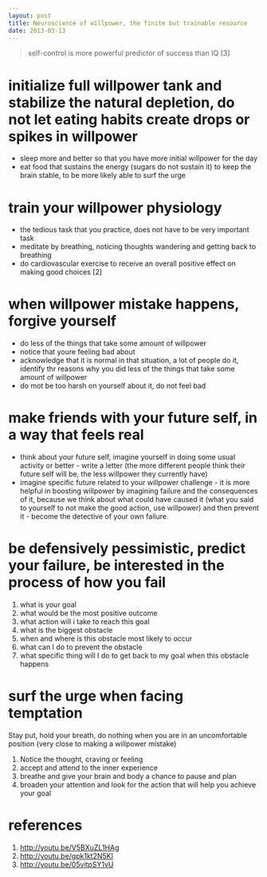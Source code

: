 ```yaml
---
layout: post
title: Neuroscience of willpower, the finite but trainable resource
date: 2013-03-13
---
```


> self-control is more powerful predictor of success than IQ [3]

# initialize full willpower tank and stabilize the natural depletion, do not let eating habits create drops or spikes in willpower

- sleep more and better so that you have more initial willpower for the day
- eat food that sustains the energy (sugars do not sustain it) to keep the brain stable, to be more likely able to surf the urge

# train your willpower physiology

- the tedious task that you practice, does not have to be very important task
- meditate by breathing, noticing thoughts wandering and getting back to breathing
- do cardiovascular exercise to receive an overall positive effect on making good choices [2]

# when willpower mistake happens, forgive yourself

- do less of the things that take some amount of willpower
- notice that youre feeling bad about
- acknowledge that it is normal in that situation, a lot of people do it, identify thr reasons why you did less of the things that take some amount of willpower
- do mot be too harsh on yourself about it, do not feel bad

# make friends with your future self, in a way that feels real

- think about your future self, imagine yourself in doing some usual activity or better - write a letter (the more different people think their future self will be, the less willpower they currently have)
- imagine specific future related to your willpower challenge - it is more helpful in boosting willpower by imagining failure and the consequences of it, because we think about what could have caused it (what you said to yourself to not make the good action, use willpower) and then prevent it - become the detective of your own failure.

# be defensively pessimistic, predict your failure, be interested in the process of how you fail

1. what is your goal
2. what would be the most positive outcome
3. what action will i take to reach this goal
4. what is the biggest obstacle
5. when and where is this obstacle most likely to occur
6. what can I do to prevent the obstacle
7. what specific thing will I do to get back to my goal when this obstacle happens

# surf the urge when facing temptation

Stay put, hold your breath, do nothing when you are in an uncomfortable position (very close to making a willpower mistake)

1. Notice the thought, craving or feeling
2. accept and attend to the inner experience
3. breathe and give your brain and body a chance to pause and plan
4. broaden your attention and look for the action that will help you achieve your goal

# references

1. http://youtu.be/V5BXuZL1HAg
2. http://youtu.be/gpk1kt2N5KI
3. http://youtu.be/05vitpSY1vU

